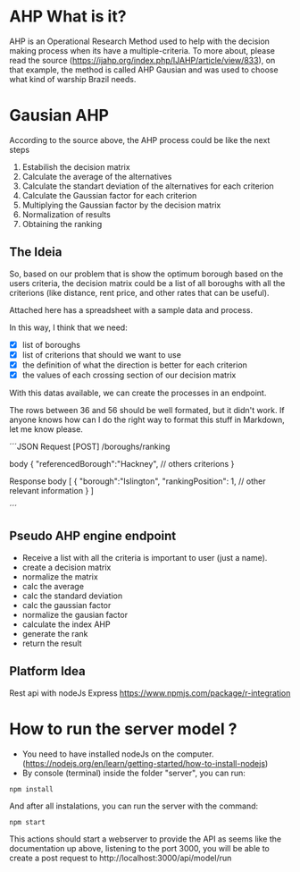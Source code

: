 AHP What is it?
===================

AHP is an Operational Research Method used to help with the decision making process when its have a multiple-criteria. To more about, please read the source (https://ijahp.org/index.php/IJAHP/article/view/833), on that example, the method is called AHP Gausian and was used to choose what kind of warship Brazil needs.

# Gausian AHP

According to the source above, the AHP process could be like the next steps

1. Estabilish the decision matrix
2. Calculate the average of the alternatives
3. Calculate the standart deviation of the alternatives for each criterion
4. Calculate the Gaussian factor for each criterion 
5. Multiplying the Gaussian factor by the decision matrix
6. Normalization of results 
7. Obtaining the ranking


## The Ideia

So, based on our problem that is show the optimum borough based on the users criteria, the decision matrix could be a list of all boroughs with all the criterions (like distance, rent price, and other rates that can be useful).

Attached here has a spreadsheet with a sample data and process.

In this way, I think that we need:

- [x] list of boroughs
- [x] list of criterions that should we want to use
- [x] the definition of what the direction is better for each criterion
- [x] the values of each crossing section of our decision matrix

With this datas available, we can create the processes in an endpoint.

The rows between 36 and 56 should be well formated, but it didn't work. If anyone knows how can I do the right way to format this stuff in Markdown, let me know please.

´´´JSON
Request
[POST] /boroughs/ranking

body 
{
    "referencedBorough":"Hackney",
    // others criterions
}

Response
body
[
    {
        "borough":"Islington",
        "rankingPosition": 1,
        // other relevant information
    }
]

´´´

## Pseudo AHP engine endpoint

- Receive a list with all the criteria is important to user (just a name).
- create a decision matrix
- normalize the matrix
- calc the average
- calc the standard deviation
- calc the gaussian factor
- normalize the gausian factor
- calculate the index AHP
- generate the rank
- return the result

## Platform Idea

Rest api with nodeJs Express
https://www.npmjs.com/package/r-integration

# How to run the server model ?

- You need to have installed nodeJs on the computer. (https://nodejs.org/en/learn/getting-started/how-to-install-nodejs)
- By console (terminal) inside the folder "server", you can run:

```
npm install
```

And after all instalations, you can run the server with the command:

```
npm start
```

This actions should start a webserver to provide the API as seems like the documentation up above, listening to the port 3000, you will be able to create a post request to http://localhost:3000/api/model/run